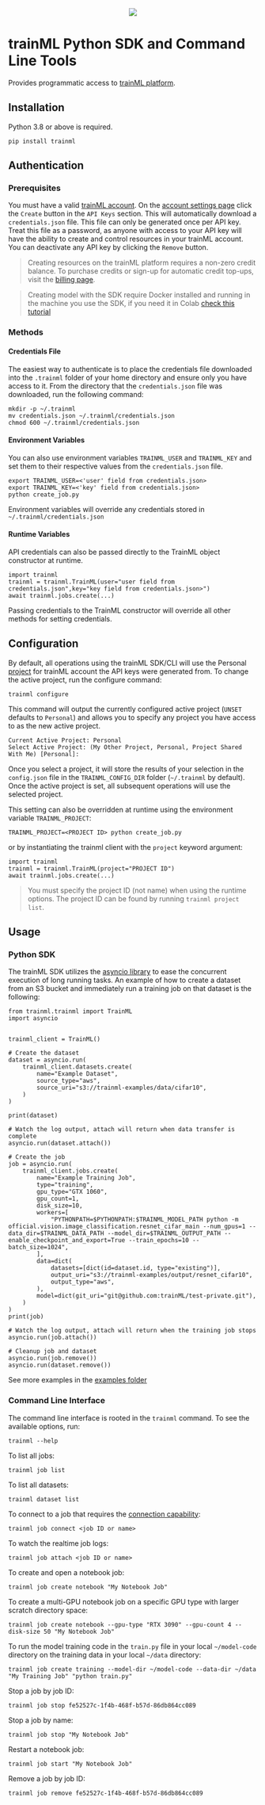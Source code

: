 <div align="center">
  <a href="https://www.trainml.ai/"><img src="https://www.trainml.ai/static/img/trainML-logo-purple.png"></a><br>
</div>

# trainML Python SDK and Command Line Tools

Provides programmatic access to [trainML platform](https://app.trainml.ai).

## Installation

Python 3.8 or above is required.

```
pip install trainml
```

## Authentication

### Prerequisites

You must have a valid [trainML account](https://app.trainml.ai). On the [account settings page](https://app.trainml.ai/account/settings) click the `Create` button in the `API Keys` section. This will automatically download a `credentials.json` file. This file can only be generated once per API key. Treat this file as a password, as anyone with access to your API key will have the ability to create and control resources in your trainML account. You can deactivate any API key by clicking the `Remove` button.

> Creating resources on the trainML platform requires a non-zero credit balance. To purchase credits or sign-up for automatic credit top-ups, visit the [billing page](https://app.trainml.ai/account/billing).

> Creating model with the SDK require Docker installed and running in the machine you use the SDK, if you need it in Colab [check this tutorial](https://gist.github.com/mwufi/6718b30761cd109f9aff04c5144eb885)

### Methods

#### Credentials File

The easiest way to authenticate is to place the credentials file downloaded into the `.trainml` folder of your home directory and ensure only you have access to it. From the directory that the `credentials.json` file was downloaded, run the following command:

```
mkdir -p ~/.trainml
mv credentials.json ~/.trainml/credentials.json
chmod 600 ~/.trainml/credentials.json
```

#### Environment Variables

You can also use environment variables `TRAINML_USER` and `TRAINML_KEY` and set them to their respective values from the `credentials.json` file.

```
export TRAINML_USER=<'user' field from credentials.json>
export TRAINML_KEY=<'key' field from credentials.json>
python create_job.py
```

Environment variables will override any credentials stored in `~/.trainml/credentials.json`

#### Runtime Variables

API credentials can also be passed directly to the TrainML object constructor at runtime.

```
import trainml
trainml = trainml.TrainML(user="user field from credentials.json",key="key field from credentials.json>")
await trainml.jobs.create(...)
```

Passing credentials to the TrainML constructor will override all other methods for setting credentials.

## Configuration

By default, all operations using the trainML SDK/CLI will use the Personal [project](https://docs.trainml.ai/reference/projects) for trainML account the API keys were generated from. To change the active project, run the configure command:

```
trainml configure
```

This command will output the currently configured active project (`UNSET` defaults to `Personal`) and allows you to specify any project you have access to as the new active project.

```
Current Active Project: Personal
Select Active Project: (My Other Project, Personal, Project Shared With Me) [Personal]:
```

Once you select a project, it will store the results of your selection in the `config.json` file in the `TRAINML_CONFIG_DIR` folder (`~/.trainml` by default). Once the active project is set, all subsequent operations will use the selected project.

This setting can also be overridden at runtime using the environment variable `TRAINML_PROJECT`:

```
TRAINML_PROJECT=<PROJECT ID> python create_job.py
```

or by instantiating the trainml client with the `project` keyword argument:

```
import trainml
trainml = trainml.TrainML(project="PROJECT ID")
await trainml.jobs.create(...)
```

> You must specify the project ID (not name) when using the runtime options. The project ID can be found by running `trainml project list`.

## Usage

### Python SDK

The trainML SDK utilizes the [asyncio library](https://docs.python.org/3/library/asyncio.html) to ease the concurrent execution of long running tasks. An example of how to create a dataset from an S3 bucket and immediately run a training job on that dataset is the following:

```
from trainml.trainml import TrainML
import asyncio


trainml_client = TrainML()

# Create the dataset
dataset = asyncio.run(
    trainml_client.datasets.create(
        name="Example Dataset",
        source_type="aws",
        source_uri="s3://trainml-examples/data/cifar10",
    )
)

print(dataset)

# Watch the log output, attach will return when data transfer is complete
asyncio.run(dataset.attach())

# Create the job
job = asyncio.run(
    trainml_client.jobs.create(
        name="Example Training Job",
        type="training",
        gpu_type="GTX 1060",
        gpu_count=1,
        disk_size=10,
        workers=[
            "PYTHONPATH=$PYTHONPATH:$TRAINML_MODEL_PATH python -m official.vision.image_classification.resnet_cifar_main --num_gpus=1 --data_dir=$TRAINML_DATA_PATH --model_dir=$TRAINML_OUTPUT_PATH --enable_checkpoint_and_export=True --train_epochs=10 --batch_size=1024",
        ],
        data=dict(
            datasets=[dict(id=dataset.id, type="existing")],
            output_uri="s3://trainml-examples/output/resnet_cifar10",
            output_type="aws",
        ),
        model=dict(git_uri="git@github.com:trainML/test-private.git"),
    )
)
print(job)

# Watch the log output, attach will return when the training job stops
asyncio.run(job.attach())

# Cleanup job and dataset
asyncio.run(job.remove())
asyncio.run(dataset.remove())
```

See more examples in the [examples folder](examples)

### Command Line Interface

The command line interface is rooted in the `trainml` command. To see the available options, run:

```
trainml --help
```

To list all jobs:

```
trainml job list
```

To list all datasets:

```
trainml dataset list
```

To connect to a job that requires the [connection capability](https://docs.trainml.ai/reference/connection-capability):

```
trainml job connect <job ID or name>
```

To watch the realtime job logs:

```
trainml job attach <job ID or name>
```

To create and open a notebook job:

```
trainml job create notebook "My Notebook Job"
```

To create a multi-GPU notebook job on a specific GPU type with larger scratch directory space:

```
trainml job create notebook --gpu-type "RTX 3090" --gpu-count 4 --disk-size 50 "My Notebook Job"
```

To run the model training code in the `train.py` file in your local `~/model-code` directory on the training data in your local `~/data` directory:

```
trainml job create training --model-dir ~/model-code --data-dir ~/data "My Training Job" "python train.py"
```

Stop a job by job ID:

```
trainml job stop fe52527c-1f4b-468f-b57d-86db864cc089
```

Stop a job by name:

```
trainml job stop "My Notebook Job"
```

Restart a notebook job:

```
trainml job start "My Notebook Job"
```

Remove a job by job ID:

```
trainml job remove fe52527c-1f4b-468f-b57d-86db864cc089
```
